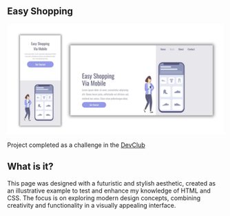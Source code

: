 ## Easy Shopping

<img src="img/Design.Mp.jpg">

Project completed as a challenge in the <a href="https://aulas.devclub.com.br/m/courses">DevClub</a>

## What is it?

This page was designed with a futuristic and stylish aesthetic, created as an illustrative example
to test and enhance my knowledge of HTML and CSS. The focus is on exploring modern design concepts, 
combining creativity and functionality in a visually appealing interface.
